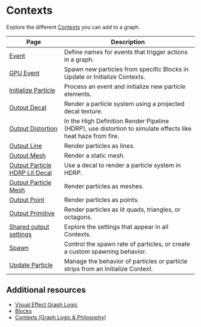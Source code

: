 # Contexts

Explore the different [Contexts](Contexts.md) you can add to a graph.

| **Page** | **Description** |
| --- | --- |
| [Event](Context-Event.md) | Define names for events that trigger actions in a graph. |
| [GPU Event](Context-GPUEvent.md) | Spawn new particles from specific Blocks in Update or Initialize Contexts. |
| [Initialize Particle](Context-Initialize.md) | Process an event and initialize new particle elements. |
| [Output Decal](Context-OutputForwardDecal.md) | Render a particle system using a projected decal texture. |
| [Output Distortion](Context-OutputDistortion.md) | In the High Definition Render Pipeline (HDRP), use distortion to simulate effects like heat haze from fire. |
| [Output Line](Context-OutputLine.md) | Render particles as lines. |
| [Output Mesh](Context-OutputMesh.md) | Render a static mesh. |
| [Output Particle HDRP Lit Decal](Context-OutputParticleHDRPLitDecal.md) | Use a decal to render a particle system in HDRP. |
| [Output Particle Mesh](Context-OutputParticleMesh.md) | Render particles as meshes. |
| [Output Point](Context-OutputPoint.md) | Render particles as points. |
| [Output Primitive](Context-OutputPrimitive.md) | Render particles as lit quads, triangles, or octagons. |
| [Shared output settings](SharedOutputSettings.md) | Explore the settings that appear in all Contexts. |
| [Spawn](Context-Spawn.md) | Control the spawn rate of particles, or create a custom spawning behavior. |
| [Update Particle](Context-Update.md) | Manage the behavior of particles or particle strips from an Initialize Context. |

## Additional resources

- [Visual Effect Graph Logic](GraphLogicAndPhilosophy.md)
- [Blocks](Blocks.md)
- [Contexts (Graph Logic & Philosophy)](Contexts.md)
